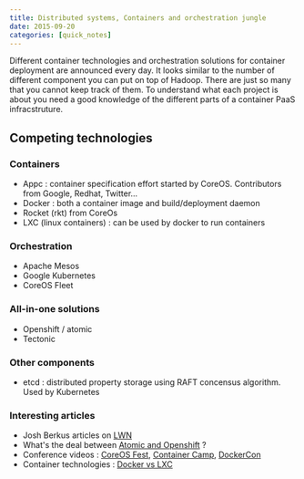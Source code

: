 ```yaml
---
title: Distributed systems, Containers and orchestration jungle
date: 2015-09-20
categories: [quick_notes]
---
```


Different container technologies and orchestration solutions for container deployment are announced every day.
It looks similar to the number of different component you can put on top of Hadoop. There are just so many
that you cannot keep track of them. To understand what each project is about you need a good knowledge of the
different parts of a container PaaS infracstruture.

## Competing technologies

### Containers
* Appc : container specification effort started by CoreOS. Contributors from Google, Redhat, Twitter...
* Docker : both a container image and build/deployment daemon
* Rocket (rkt) from CoreOs
* LXC (linux containers) : can be used by docker to run containers

### Orchestration
* Apache Mesos
* Google Kubernetes
* CoreOS Fleet

### All-in-one solutions
* Openshift / atomic
* Tectonic

### Other components
* etcd : distributed property storage using RAFT concensus algorithm. Used by Kubernetes

### Interesting articles
* Josh Berkus articles on [LWN][1]
* What's the deal between [Atomic and Openshift][2] ? 
* Conference videos : [CoreOS Fest][3], [Container Camp][4], [DockerCon][5]
* Container technologies : [Docker vs LXC][6]

[1]: https://lwn.net/Archives/GuestIndex/
[2]: https://blog.openshift.com/geard-the-intersection-of-paas-docker-and-project-atomic/
[3]: https://coreos.com/fest/
[4]: https://www.youtube.com/channel/UCvksXSnLqIVM_uFB7xyrsSg/playlists
[5]: https://www.youtube.com/user/dockerrun/playlists
[6]: https://www.flockport.com/lxc-vs-docker/

